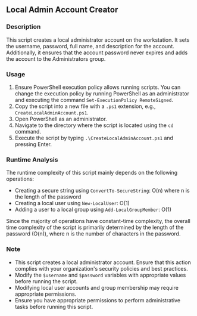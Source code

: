 ## Local Admin Account Creator

### Description
This script creates a local administrator account on the workstation. It sets the username, password, full name, and description for the account. Additionally, it ensures that the account password never expires and adds the account to the Administrators group.

### Usage
1. Ensure PowerShell execution policy allows running scripts. You can change the execution policy by running PowerShell as an administrator and executing the command `Set-ExecutionPolicy RemoteSigned`.
2. Copy the script into a new file with a `.ps1` extension, e.g., `CreateLocalAdminAccount.ps1`.
3. Open PowerShell as an administrator.
4. Navigate to the directory where the script is located using the `cd` command.
5. Execute the script by typing `.\CreateLocalAdminAccount.ps1` and pressing Enter.

### Runtime Analysis

The runtime complexity of this script mainly depends on the following operations:

- Creating a secure string using `ConvertTo-SecureString`: O(n) where n is the length of the password
- Creating a local user using `New-LocalUser`: O(1)
- Adding a user to a local group using `Add-LocalGroupMember`: O(1)

Since the majority of operations have constant-time complexity, the overall time complexity of the script is primarily determined by the length of the password (O(n)), where n is the number of characters in the password.

### Note
- This script creates a local administrator account. Ensure that this action complies with your organization's security policies and best practices.
- Modify the `$username` and `$password` variables with appropriate values before running the script.
- Modifying local user accounts and group membership may require appropriate permissions.
- Ensure you have appropriate permissions to perform administrative tasks before running this script.
